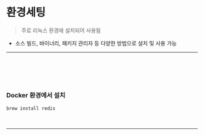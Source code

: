 # 환경세팅
> 주로 리눅스 환경에 설치되어 사용됨
* 소스 빌드, 바이너리, 패키지 관리자 등 다양한 방법으로 설치 및 사용 가능

<hr>
<br>

## 
#### 

<br>

### Docker 환경에서 설치
```bash
brew install redis
```

<br>
<hr>
<br>

